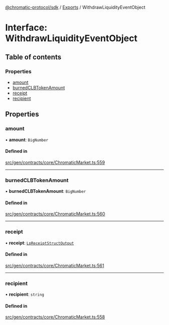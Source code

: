 [@chromatic-protocol/sdk](../README.md) / [Exports](../modules.md) / WithdrawLiquidityEventObject

# Interface: WithdrawLiquidityEventObject

## Table of contents

### Properties

- [amount](WithdrawLiquidityEventObject.md#amount)
- [burnedCLBTokenAmount](WithdrawLiquidityEventObject.md#burnedclbtokenamount)
- [receipt](WithdrawLiquidityEventObject.md#receipt)
- [recipient](WithdrawLiquidityEventObject.md#recipient)

## Properties

### amount

• **amount**: `BigNumber`

#### Defined in

[src/gen/contracts/core/ChromaticMarket.ts:559](https://github.com/chromatic-protocol/sdk/blob/9f6a4e3/src/gen/contracts/core/ChromaticMarket.ts#L559)

___

### burnedCLBTokenAmount

• **burnedCLBTokenAmount**: `BigNumber`

#### Defined in

[src/gen/contracts/core/ChromaticMarket.ts:560](https://github.com/chromatic-protocol/sdk/blob/9f6a4e3/src/gen/contracts/core/ChromaticMarket.ts#L560)

___

### receipt

• **receipt**: [`LpReceiptStructOutput`](../modules.md#lpreceiptstructoutput)

#### Defined in

[src/gen/contracts/core/ChromaticMarket.ts:561](https://github.com/chromatic-protocol/sdk/blob/9f6a4e3/src/gen/contracts/core/ChromaticMarket.ts#L561)

___

### recipient

• **recipient**: `string`

#### Defined in

[src/gen/contracts/core/ChromaticMarket.ts:558](https://github.com/chromatic-protocol/sdk/blob/9f6a4e3/src/gen/contracts/core/ChromaticMarket.ts#L558)
